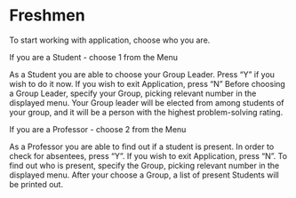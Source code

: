 # Freshmen

To start working with application, choose who you are.

If you are a Student -  choose 1 from the Menu

As a Student you are able to choose your Group Leader.  Press “Y” if you wish to do it now.  If you wish to exit Application, press “N”
Before choosing a Group Leader, specify your Group, picking relevant number in the displayed menu.  Your Group leader will be elected from among students of your group, and it will be a person with the highest problem-solving rating.


If you are a Professor - choose 2 from the Menu

As a Professor you are able to find out if a student is present.  In order to check for absentees, press “Y”.    If you wish to exit Application, press “N”.
To find out who is present, specify the Group,  picking relevant number in the displayed menu.  After your choose a Group, a list of present Students will be printed out.




